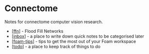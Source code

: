 # Connectome

Notes for connectome computer vision research.

- [[ffn]] - Flood Fill Networks
- [[inbox]] - a place to write down quick notes to be categorised later
- [[foam-tips]] - tips to get the most out of your Foam workspace
- [[todo]] - a place to keep track of things to do

[//begin]: # "Autogenerated link references for markdown compatibility"
[ffn]: ffn "Flood Fill Networks"
[inbox]: inbox "Inbox"
[foam-tips]: foam-tips "Foam tips"
[todo]: todo "Todo"
[//end]: # "Autogenerated link references"
